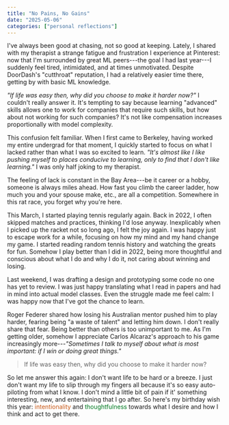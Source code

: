 ```yaml
---
title: "No Pains, No Gains"
date: "2025-05-06"
categories: ["personal reflections"]
---
```


I've always been good at chasing, not so good at keeping. Lately, I shared with my therapist a strange fatigue and frustration I experience at Pinterest: now that I'm surrounded by great ML peers---the goal I had last year---I suddenly feel tired, intimidated, and at times unmotivated. Despite DoorDash's "cutthroat" reputation, I had a relatively easier time there, getting by with basic ML knowledge.

*"If life was easy then, why did you choose to make it harder now?"* I couldn't really answer it. It's tempting to say because learning "advanced" skills allows one to work for companies that require such skills, but how about not working for such companies? It's not like compensation increases proportionally with model complexity.

This confusion felt familiar. When I first came to Berkeley, having worked my entire undergrad for that moment, I quickly started to focus on what I lacked rather than what I was so excited to learn. *"It's almost like I like pushing myself to places conducive to learning, only to find that I don't like learning."* I was only half joking to my therapist.

The feeling of lack is constant in the Bay Area---be it career or a hobby, someone is always miles ahead. How fast you climb the career ladder, how much you and your spouse make, etc., are all a competition. Somewhere in this rat race, you forget why you're here.

This March, I started playing tennis regularly again. Back in 2022, I often skipped matches and practices, thinking I'd lose anyway. Inexplicably when I picked up the racket not so long ago, I felt the joy again. I was happy just to escape work for a while, focusing on how my mind and my hand change my game. I started reading random tennis history and watching the greats for fun. Somehow I play better than I did in 2022, being more thoughtful and conscious about what I do and why I do it, not caring about winning and losing.

Last weekend, I was drafting a design and prototyping some code no one has yet to review. I was just happy translating what I read in papers and had in mind into actual model classes. Even the struggle made me feel calm: I was happy now that I've got the chance to learn.

Roger Federer shared how losing his Australian mentor pushed him to play harder, fearing being "a waste of talent" and letting him down. I don't really share that fear. Being better than others is too unimportant to me. As I'm getting older, somehow I appreciate Carlos Alcaraz's approach to his game increasingly more---*"Sometimes I talk to myself about what is most important: if I win or doing great things."*

> If life was easy then, why did you choose to make it harder now?

So let me answer this again: I don't want life to be hard or a breeze. I just don't want my life to slip through my fingers all because it's so easy auto-piloting from what I know. I don't mind a little bit of pain if it' something interesting, new, and entertaining that I go after. So here's my birthday wish this year: <span style="color: #c95917">intentionality</span> and <span style="color: #007b22">thoughtfulness</span> towards what I desire and how I think and act to get there.

